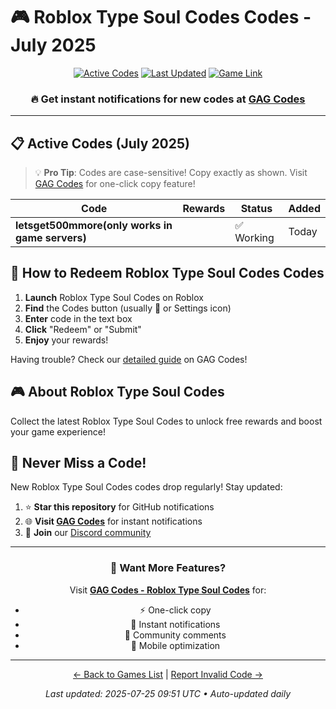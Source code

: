 # 🎮 Roblox Type Soul Codes Codes - July 2025

<div align="center">

[![Active Codes](https://img.shields.io/badge/Active%20Codes-1-brightgreen)](https://gagcodes.com/roblox/roblox-type-soul)
[![Last Updated](https://img.shields.io/badge/Last%20Updated-Today-orange)](https://gagcodes.com/roblox/roblox-type-soul)
[![Game Link](https://img.shields.io/badge/Play-Roblox%20Type%20Soul%20Codes-red)](https://www.roblox.com/games/)

### 🔥 **Get instant notifications for new codes at [GAG Codes](https://gagcodes.com/roblox/roblox-type-soul)**

</div>

---

## 📋 Active Codes (July 2025)

> 💡 **Pro Tip**: Codes are case-sensitive! Copy exactly as shown. Visit [GAG Codes](https://gagcodes.com/roblox/roblox-type-soul) for one-click copy feature!

| Code | Rewards | Status | Added |
|------|---------|--------|-------|
| **letsget500mmore(only works in  game servers)** |  | ✅ Working | Today |


## 📖 How to Redeem Roblox Type Soul Codes Codes

1. **Launch** Roblox Type Soul Codes on Roblox
2. **Find** the Codes button (usually 🎁 or Settings icon)
3. **Enter** code in the text box
4. **Click** "Redeem" or "Submit"
5. **Enjoy** your rewards!

Having trouble? Check our [detailed guide](https://gagcodes.com/roblox/roblox-type-soul#how-to-redeem) on GAG Codes!

## 🎮 About Roblox Type Soul Codes

Collect the latest Roblox Type Soul Codes to unlock free rewards and boost your game experience!

## 🔔 Never Miss a Code!

New Roblox Type Soul Codes codes drop regularly! Stay updated:

1. ⭐ **Star this repository** for GitHub notifications
2. 🌐 **Visit [GAG Codes](https://gagcodes.com/roblox/roblox-type-soul)** for instant notifications
3. 💬 **Join** our [Discord community](https://gagcodes.com/discord)

---

<div align="center">

### 🚀 Want More Features?

Visit [**GAG Codes - Roblox Type Soul Codes**](https://gagcodes.com/roblox/roblox-type-soul) for:
- ⚡ One-click copy
- 🔔 Instant notifications  
- 💬 Community comments
- 📱 Mobile optimization

---

[← Back to Games List](README.md) | [Report Invalid Code →](https://github.com/yourusername/roblox-codes-directory/issues)

*Last updated: 2025-07-25 09:51 UTC • Auto-updated daily*

</div>
